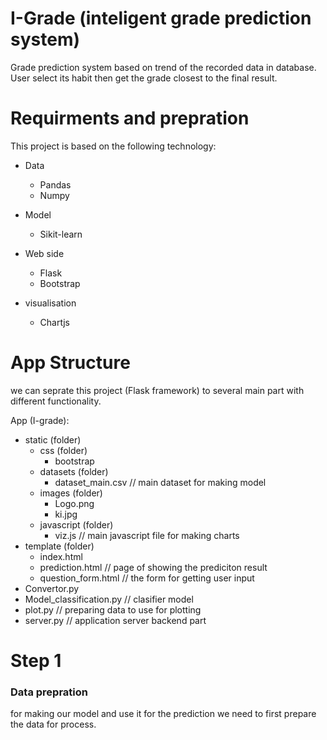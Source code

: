# I-Grade (inteligent grade prediction system)
Grade prediction system based on trend of the recorded data in database. User select its habit then get the grade closest to the final result.

# Requirments and prepration
This project is based on the following technology:
* Data
  + Pandas
  + Numpy
  
* Model
  + Sikit-learn
  
* Web side
  + Flask
  + Bootstrap

* visualisation
  + Chartjs

# App Structure
we can seprate this project (Flask framework) to several main part with different functionality.

App (I-grade):
  + static (folder)
    + css (folder)
      + bootstrap
    + datasets (folder)
      + dataset_main.csv // main dataset for making model
    + images (folder)
      + Logo.png 
      + ki.jpg
    + javascript (folder)
      + viz.js // main javascript file for making charts
  + template (folder)
    + index.html
    + prediction.html // page of showing the prediciton result
    + question_form.html // the form for getting user input
  + Convertor.py
  + Model_classification.py // clasifier model
  + plot.py // preparing data to use for plotting
  + server.py // application server backend part
  

# Step 1
### Data prepration
for making our model and use it for the prediction we need to first prepare the data for process.
